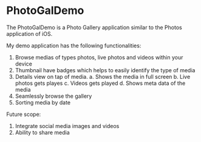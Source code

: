 # PhotoGalDemo

The PhotoGalDemo is a Photo Gallery application similar to the Photos application of iOS. 

My demo application has the following functionalities:
1. Browse medias of types photos, live photos and videos within your device
2. Thumbnail have badges which helps to easily identify the type of media
3. Details view on tap of media. 
    a. Shows the media in full screen
    b. Live photos gets playes
    c. Videos gets played
    d. Shows meta data of the media
4. Seamlessly browse the gallery
5. Sorting media by date

Future scope:
1. Integrate social media images and videos
2. Ability to share media
